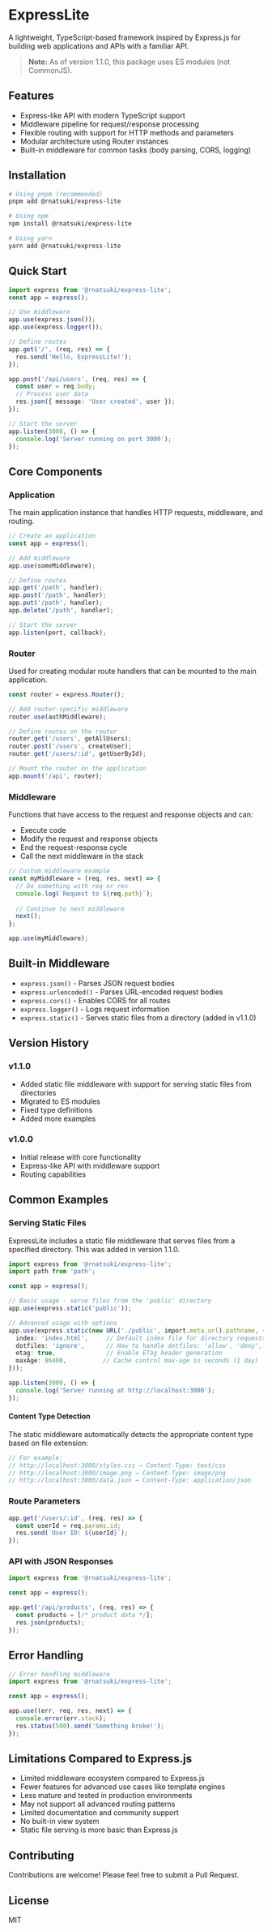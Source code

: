 # ExpressLite

A lightweight, TypeScript-based framework inspired by Express.js for building web applications and APIs with a familiar API.

> **Note:** As of version 1.1.0, this package uses ES modules (not CommonJS).

## Features

- Express-like API with modern TypeScript support
- Middleware pipeline for request/response processing
- Flexible routing with support for HTTP methods and parameters
- Modular architecture using Router instances
- Built-in middleware for common tasks (body parsing, CORS, logging)

## Installation

```bash
# Using pnpm (recommended)
pnpm add @rnatsuki/express-lite

# Using npm
npm install @rnatsuki/express-lite

# Using yarn
yarn add @rnatsuki/express-lite
```

## Quick Start

```typescript
import express from '@rnatsuki/express-lite';
const app = express();

// Use middleware
app.use(express.json());
app.use(express.logger());

// Define routes
app.get('/', (req, res) => {
  res.send('Hello, ExpressLite!');
});

app.post('/api/users', (req, res) => {
  const user = req.body;
  // Process user data
  res.json({ message: 'User created', user });
});

// Start the server
app.listen(3000, () => {
  console.log('Server running on port 3000');
});
```

## Core Components

### Application

The main application instance that handles HTTP requests, middleware, and routing.

```typescript
// Create an application
const app = express();

// Add middleware
app.use(someMiddleware);

// Define routes
app.get('/path', handler);
app.post('/path', handler);
app.put('/path', handler);
app.delete('/path', handler);

// Start the server
app.listen(port, callback);
```

### Router

Used for creating modular route handlers that can be mounted to the main application.

```typescript
const router = express.Router();

// Add router-specific middleware
router.use(authMiddleware);

// Define routes on the router
router.get('/users', getAllUsers);
router.post('/users', createUser);
router.get('/users/:id', getUserById);

// Mount the router on the application
app.mount('/api', router);
```

### Middleware

Functions that have access to the request and response objects and can:
- Execute code
- Modify the request and response objects
- End the request-response cycle
- Call the next middleware in the stack

```typescript
// Custom middleware example
const myMiddleware = (req, res, next) => {
  // Do something with req or res
  console.log(`Request to ${req.path}`);
  
  // Continue to next middleware
  next();
};

app.use(myMiddleware);
```

## Built-in Middleware

- `express.json()` - Parses JSON request bodies
- `express.urlencoded()` - Parses URL-encoded request bodies
- `express.cors()` - Enables CORS for all routes
- `express.logger()` - Logs request information
- `express.static()` - Serves static files from a directory (added in v1.1.0)

## Version History

### v1.1.0
- Added static file middleware with support for serving static files from directories
- Migrated to ES modules
- Fixed type definitions
- Added more examples

### v1.0.0
- Initial release with core functionality
- Express-like API with middleware support
- Routing capabilities

## Common Examples

### Serving Static Files

ExpressLite includes a static file middleware that serves files from a specified directory. This was added in version 1.1.0.

```typescript
import express from '@rnatsuki/express-lite';
import path from 'path';

const app = express();

// Basic usage - serve files from the 'public' directory
app.use(express.static('public'));

// Advanced usage with options
app.use(express.static(new URL('./public', import.meta.url).pathname, {
  index: 'index.html',     // Default index file for directory requests
  dotfiles: 'ignore',      // How to handle dotfiles: 'allow', 'deny', or 'ignore'
  etag: true,              // Enable ETag header generation
  maxAge: 86400,          // Cache control max-age in seconds (1 day)
}));

app.listen(3000, () => {
  console.log('Server running at http://localhost:3000');
});
```

#### Content Type Detection

The static middleware automatically detects the appropriate content type based on file extension:

```typescript
// For example:
// http://localhost:3000/styles.css → Content-Type: text/css
// http://localhost:3000/image.png → Content-Type: image/png
// http://localhost:3000/data.json → Content-Type: application/json
```

### Route Parameters

```typescript
app.get('/users/:id', (req, res) => {
  const userId = req.params.id;
  res.send(`User ID: ${userId}`);
});
```

### API with JSON Responses

```typescript
import express from '@rnatsuki/express-lite';

const app = express();

app.get('/api/products', (req, res) => {
  const products = [/* product data */];
  res.json(products);
});
```

## Error Handling

```typescript
// Error handling middleware
import express from '@rnatsuki/express-lite';

const app = express();

app.use((err, req, res, next) => {
  console.error(err.stack);
  res.status(500).send('Something broke!');
});
```

## Limitations Compared to Express.js

- Limited middleware ecosystem compared to Express.js
- Fewer features for advanced use cases like template engines
- Less mature and tested in production environments
- May not support all advanced routing patterns
- Limited documentation and community support
- No built-in view system
- Static file serving is more basic than Express.js

## Contributing

Contributions are welcome! Please feel free to submit a Pull Request.

## License

MIT

